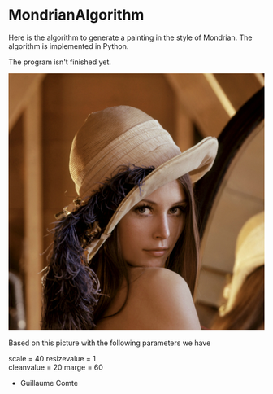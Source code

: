 # MondrianAlgorithm

Here is the algorithm to generate a painting in the style of Mondrian. The algorithm is implemented in Python. 

The program isn't finished yet. 

![alt text](https://github.com/ProjetMondrian/MondrianAlgorithm/blob/master/test9.jpg)

Based on this picture with the following parameters we have 

scale = 40
resizevalue = 1        
cleanvalue = 20
marge = 60

- Guillaume Comte
